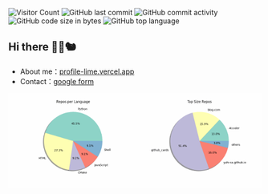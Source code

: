 ![Visitor Count](https://komarev.com/ghpvc/?username=yuhi-sa&color=lightgrey)
![GitHub last commit](https://img.shields.io/github/last-commit/yuhi-sa/yuhi-sa)
![GitHub commit activity](https://img.shields.io/github/commit-activity/m/yuhi-sa/yuhi-sa)
![GitHub code size in bytes](https://img.shields.io/github/languages/code-size/yuhi-sa/yuhi-sa)
![GitHub top language](https://img.shields.io/github/languages/top/yuhi-sa/yuhi-sa)
## Hi there 👋🐧🐿
- About me：[profile-lime.vercel.app](https://profile-lime.vercel.app)
- Contact：[google form](https://docs.google.com/forms/d/e/1FAIpQLSdU2lizo_DhioQUFzlnf9YCmT-veZ-m4Hl8m1NDBRWSsQ2nIw/viewform?usp=sf_link)

<img src="https://github.com/yuhi-sa/github_cards/blob/master/cards/lang.gif?raw=true" width="50%"><img src="https://github.com/yuhi-sa/github_cards/blob/master/cards/top.gif?raw=true" width="50%">
